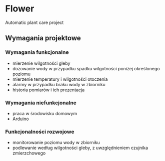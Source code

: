 ﻿# Flower
Automatic plant care project

## Wymagania projektowe

### Wymagania funkcjonalne
* mierzenie wilgotności gleby
* dozowanie wody w przypadku spadku wilgotności poniżej określonego poziomu
* mierzenie temperatury i wilgotności otoczenia
* alarmy w przypadku braku wody w zbiorniku
* historia pomiarów i ich prezentacja

### Wymagania niefunkcjonalne
* praca w środowisku domowym
* Arduino

### Funkcjonalności rozwojowe
* monitorowanie poziomu wody w zbiorniku
* podlewanie według wilgotności gleby, z uwzględnieniem czujnika zmierzchowego